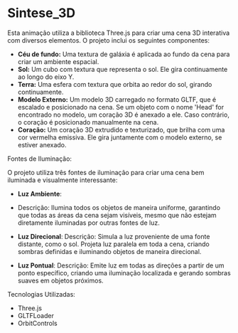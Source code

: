 # Sintese_3D

Esta animação utiliza a biblioteca Three.js para criar uma cena 3D interativa com diversos elementos. O projeto inclui os seguintes componentes:

- **Céu de fundo:** Uma textura de galáxia é aplicada ao fundo da cena para criar um ambiente espacial.
- **Sol:** Um cubo com textura que representa o sol. Ele gira continuamente ao longo do eixo Y.
- **Terra:** Uma esfera com textura que orbita ao redor do sol, girando continuamente.
- **Modelo Externo:** Um modelo 3D carregado no formato GLTF, que é escalado e posicionado na cena. Se um objeto com o nome 'Head' for encontrado no modelo, um coração 3D é anexado a ele. Caso contrário, o coração é posicionado manualmente na cena.
- **Coração:** Um coração 3D extrudido e texturizado, que brilha com uma cor vermelha emissiva. Ele gira juntamente com o modelo externo, se estiver anexado.

Fontes de Iluminação:

O projeto utiliza três fontes de iluminação para criar uma cena bem iluminada e visualmente interessante:

- **Luz Ambiente**:
 - Descrição: Ilumina todos os objetos de maneira uniforme, garantindo que todas as áreas da cena sejam visíveis, mesmo que não estejam diretamente iluminadas por outras fontes de luz.

- **Luz Direcional**:
  Descrição: Simula a luz proveniente de uma fonte distante, como o sol. Projeta luz paralela em toda a cena, criando sombras definidas e iluminando objetos de maneira direcional.

- **Luz Pontual**:
  Descrição: Emite luz em todas as direções a partir de um ponto específico, criando uma iluminação localizada e gerando sombras suaves em objetos próximos.

Tecnologias Utilizadas:

- Three.js
- GLTFLoader
- OrbitControls
